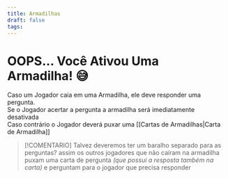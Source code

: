 ```yaml
---
title: Armadilhas
draft: false
tags:
---
```

# OOPS... Você Ativou Uma Armadilha! 😅

Caso um Jogador caia em uma Armadilha, ele deve responder uma pergunta.  
Se o Jogador acertar a pergunta a armadilha será imediatamente desativada  
Caso contrário o Jogador deverá puxar uma [[Cartas de Armadilhas|Carta de Armadilha]]

>[!COMENTARIO]
>Talvez deveremos ter um baralho separado para as perguntas? assim os outros jogadores que não caíram na armadilha puxam uma carta de pergunta _(que possui a resposta também na carta)_ e perguntam para o jogador que precisa responder
